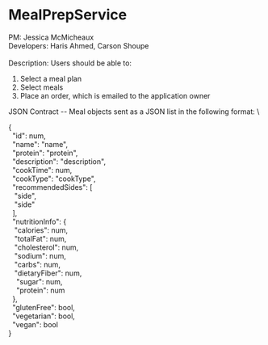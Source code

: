 # MealPrepService
PM: Jessica McMicheaux \
Developers: Haris Ahmed, Carson Shoupe \
\
Description: 
Users should be able to: 
1. Select a meal plan
2. Select meals
3. Place an order, which is emailed to the application owner

JSON Contract -- Meal objects sent as a JSON list in the following format: \

{ \
&nbsp;    "id": num, \
&nbsp;    "name": "name", \
&nbsp;    "protein": "protein", \
&nbsp;    "description": "description", \
&nbsp;    "cookTime": num, \
&nbsp;    "cookType": "cookType", \
&nbsp;    "recommendedSides": [ \
&nbsp;&nbsp;        "side", \
&nbsp;&nbsp;        "side" \
&nbsp;    ], \
&nbsp;    "nutritionInfo": { \
&nbsp;&nbsp;        "calories": num, \
&nbsp;&nbsp;        "totalFat": num, \
&nbsp;&nbsp;        "cholesterol": num, \
&nbsp;&nbsp;        "sodium": num, \
&nbsp;&nbsp;        "carbs": num, \
&nbsp;&nbsp;        "dietaryFiber": num, \
&nbsp; &nbsp;       "sugar": num, \
&nbsp; &nbsp;       "protein": num \
&nbsp;    },\
&nbsp;    "glutenFree": bool, \
&nbsp;    "vegetarian": bool, \
&nbsp;    "vegan": bool \
}

